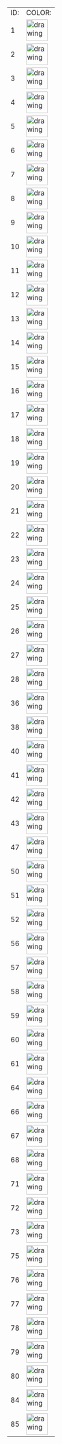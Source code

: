 <table>
  <tr><td>ID:</td><td>COLOR:</td></tr>
  <tr><td>1</td><td><img src="https://github.com/altmp/docs/blob/xenusoida/resources/blip_img/color/30px-blipid1.png" alt="drawing" width="50"/></td></tr>
  <tr><td>2</td><td><img src="https://github.com/altmp/docs/blob/xenusoida/resources/blip_img/color/30px-blipid2.png" alt="drawing" width="50"/></td></tr>
  <tr><td>3</td><td><img src="https://github.com/altmp/docs/blob/xenusoida/resources/blip_img/color/30px-blipid3.png" alt="drawing" width="50"/></td></tr>
  <tr><td>4</td><td><img src="https://github.com/altmp/docs/blob/xenusoida/resources/blip_img/color/30px-blipid4.png" alt="drawing" width="50"/></td></tr>
  <tr><td>5</td><td><img src="https://github.com/altmp/docs/blob/xenusoida/resources/blip_img/color/30px-blipid5.png" alt="drawing" width="50"/></td></tr>
  <tr><td>6</td><td><img src="https://github.com/altmp/docs/blob/xenusoida/resources/blip_img/color/30px-blipid6.png" alt="drawing" width="50"/></td></tr>
  <tr><td>7</td><td><img src="https://github.com/altmp/docs/blob/xenusoida/resources/blip_img/color/30px-blipid7.png" alt="drawing" width="50"/></td></tr>
  <tr><td>8</td><td><img src="https://github.com/altmp/docs/blob/xenusoida/resources/blip_img/color/30px-blipid8.png" alt="drawing" width="50"/></td></tr>
  <tr><td>9</td><td><img src="https://github.com/altmp/docs/blob/xenusoida/resources/blip_img/color/30px-blipid9.png" alt="drawing" width="50"/></td></tr>
  <tr><td>10</td><td><img src="https://github.com/altmp/docs/blob/xenusoida/resources/blip_img/color/30px-blipid10.png" alt="drawing" width="50"/></td></tr>
  <tr><td>11</td><td><img src="https://github.com/altmp/docs/blob/xenusoida/resources/blip_img/color/30px-blipid11.png" alt="drawing" width="50"/></td></tr>
  <tr><td>12</td><td><img src="https://github.com/altmp/docs/blob/xenusoida/resources/blip_img/color/30px-blipid12.png" alt="drawing" width="50"/></td></tr>
  <tr><td>13</td><td><img src="https://github.com/altmp/docs/blob/xenusoida/resources/blip_img/color/30px-blipid13.png" alt="drawing" width="50"/></td></tr>
  <tr><td>14</td><td><img src="https://github.com/altmp/docs/blob/xenusoida/resources/blip_img/color/30px-blipid14.png" alt="drawing" width="50"/></td></tr>
  <tr><td>15</td><td><img src="https://github.com/altmp/docs/blob/xenusoida/resources/blip_img/color/30px-blipid15.png" alt="drawing" width="50"/></td></tr>
  <tr><td>16</td><td><img src="https://github.com/altmp/docs/blob/xenusoida/resources/blip_img/color/30px-blipid16.png" alt="drawing" width="50"/></td></tr>
  <tr><td>17</td><td><img src="https://github.com/altmp/docs/blob/xenusoida/resources/blip_img/color/30px-blipid17.png" alt="drawing" width="50"/></td></tr>
  <tr><td>18</td><td><img src="https://github.com/altmp/docs/blob/xenusoida/resources/blip_img/color/30px-blipid18.png" alt="drawing" width="50"/></td></tr>
  <tr><td>19</td><td><img src="https://github.com/altmp/docs/blob/xenusoida/resources/blip_img/color/30px-blipid19.png" alt="drawing" width="50"/></td></tr>
  <tr><td>20</td><td><img src="https://github.com/altmp/docs/blob/xenusoida/resources/blip_img/color/30px-blipid20.png" alt="drawing" width="50"/></td></tr>
  <tr><td>21</td><td><img src="https://github.com/altmp/docs/blob/xenusoida/resources/blip_img/color/30px-blipid21.png" alt="drawing" width="50"/></td></tr>
  <tr><td>22</td><td><img src="https://github.com/altmp/docs/blob/xenusoida/resources/blip_img/color/30px-blipid22.png" alt="drawing" width="50"/></td></tr>
  <tr><td>23</td><td><img src="https://github.com/altmp/docs/blob/xenusoida/resources/blip_img/color/30px-blipid23.png" alt="drawing" width="50"/></td></tr>
  <tr><td>24</td><td><img src="https://github.com/altmp/docs/blob/xenusoida/resources/blip_img/color/30px-blipid24.png" alt="drawing" width="50"/></td></tr>
  <tr><td>25</td><td><img src="https://github.com/altmp/docs/blob/xenusoida/resources/blip_img/color/30px-blipid25.png" alt="drawing" width="50"/></td></tr>
  <tr><td>26</td><td><img src="https://github.com/altmp/docs/blob/xenusoida/resources/blip_img/color/30px-blipid26.png" alt="drawing" width="50"/></td></tr>
  <tr><td>27</td><td><img src="https://github.com/altmp/docs/blob/xenusoida/resources/blip_img/color/30px-blipid27.png" alt="drawing" width="50"/></td></tr>
  <tr><td>28</td><td><img src="https://github.com/altmp/docs/blob/xenusoida/resources/blip_img/color/30px-blipid28.png" alt="drawing" width="50"/></td></tr>
  <tr><td>36</td><td><img src="https://github.com/altmp/docs/blob/xenusoida/resources/blip_img/color/30px-blipid36.png" alt="drawing" width="50"/></td></tr>
  <tr><td>38</td><td><img src="https://github.com/altmp/docs/blob/xenusoida/resources/blip_img/color/30px-blipid38.png" alt="drawing" width="50"/></td></tr>
  <tr><td>40</td><td><img src="https://github.com/altmp/docs/blob/xenusoida/resources/blip_img/color/30px-blipid40.png" alt="drawing" width="50"/></td></tr>
  <tr><td>41</td><td><img src="https://github.com/altmp/docs/blob/xenusoida/resources/blip_img/color/30px-blipid41.png" alt="drawing" width="50"/></td></tr>
  <tr><td>42</td><td><img src="https://github.com/altmp/docs/blob/xenusoida/resources/blip_img/color/30px-blipid42.png" alt="drawing" width="50"/></td></tr>
  <tr><td>43</td><td><img src="https://github.com/altmp/docs/blob/xenusoida/resources/blip_img/color/30px-blipid43.png" alt="drawing" width="50"/></td></tr>
  <tr><td>47</td><td><img src="https://github.com/altmp/docs/blob/xenusoida/resources/blip_img/color/30px-blipid47.png" alt="drawing" width="50"/></td></tr>
  <tr><td>50</td><td><img src="https://github.com/altmp/docs/blob/xenusoida/resources/blip_img/color/30px-blipid50.png" alt="drawing" width="50"/></td></tr>
  <tr><td>51</td><td><img src="https://github.com/altmp/docs/blob/xenusoida/resources/blip_img/color/30px-blipid51.png" alt="drawing" width="50"/></td></tr>
  <tr><td>52</td><td><img src="https://github.com/altmp/docs/blob/xenusoida/resources/blip_img/color/30px-blipid52.png" alt="drawing" width="50"/></td></tr>
  <tr><td>56</td><td><img src="https://github.com/altmp/docs/blob/xenusoida/resources/blip_img/color/30px-blipid56.png" alt="drawing" width="50"/></td></tr>
  <tr><td>57</td><td><img src="https://github.com/altmp/docs/blob/xenusoida/resources/blip_img/color/30px-blipid57.png" alt="drawing" width="50"/></td></tr>
  <tr><td>58</td><td><img src="https://github.com/altmp/docs/blob/xenusoida/resources/blip_img/color/30px-blipid58.png" alt="drawing" width="50"/></td></tr>
  <tr><td>59</td><td><img src="https://github.com/altmp/docs/blob/xenusoida/resources/blip_img/color/30px-blipid59.png" alt="drawing" width="50"/></td></tr>
  <tr><td>60</td><td><img src="https://github.com/altmp/docs/blob/xenusoida/resources/blip_img/color/30px-blipid60.png" alt="drawing" width="50"/></td></tr>
  <tr><td>61</td><td><img src="https://github.com/altmp/docs/blob/xenusoida/resources/blip_img/color/30px-blipid61.png" alt="drawing" width="50"/></td></tr>
  <tr><td>64</td><td><img src="https://github.com/altmp/docs/blob/xenusoida/resources/blip_img/color/30px-blipid64.png" alt="drawing" width="50"/></td></tr>
  <tr><td>66</td><td><img src="https://github.com/altmp/docs/blob/xenusoida/resources/blip_img/color/30px-blipid66.png" alt="drawing" width="50"/></td></tr>
  <tr><td>67</td><td><img src="https://github.com/altmp/docs/blob/xenusoida/resources/blip_img/color/30px-blipid67.png" alt="drawing" width="50"/></td></tr>
  <tr><td>68</td><td><img src="https://github.com/altmp/docs/blob/xenusoida/resources/blip_img/color/30px-blipid68.png" alt="drawing" width="50"/></td></tr>
  <tr><td>71</td><td><img src="https://github.com/altmp/docs/blob/xenusoida/resources/blip_img/color/30px-blipid71.png" alt="drawing" width="50"/></td></tr>
  <tr><td>72</td><td><img src="https://github.com/altmp/docs/blob/xenusoida/resources/blip_img/color/30px-blipid72.png" alt="drawing" width="50"/></td></tr>
  <tr><td>73</td><td><img src="https://github.com/altmp/docs/blob/xenusoida/resources/blip_img/color/30px-blipid73.png" alt="drawing" width="50"/></td></tr>
  <tr><td>75</td><td><img src="https://github.com/altmp/docs/blob/xenusoida/resources/blip_img/color/30px-blipid75.png" alt="drawing" width="50"/></td></tr>
  <tr><td>76</td><td><img src="https://github.com/altmp/docs/blob/xenusoida/resources/blip_img/color/30px-blipid76.png" alt="drawing" width="50"/></td></tr>
  <tr><td>77</td><td><img src="https://github.com/altmp/docs/blob/xenusoida/resources/blip_img/color/30px-blipid77.png" alt="drawing" width="50"/></td></tr>
  <tr><td>78</td><td><img src="https://github.com/altmp/docs/blob/xenusoida/resources/blip_img/color/30px-blipid78.png" alt="drawing" width="50"/></td></tr>
  <tr><td>79</td><td><img src="https://github.com/altmp/docs/blob/xenusoida/resources/blip_img/color/30px-blipid79.png" alt="drawing" width="50"/></td></tr>
  <tr><td>80</td><td><img src="https://github.com/altmp/docs/blob/xenusoida/resources/blip_img/color/30px-blipid80.png" alt="drawing" width="50"/></td></tr>
  <tr><td>84</td><td><img src="https://github.com/altmp/docs/blob/xenusoida/resources/blip_img/color/30px-blipid84.png" alt="drawing" width="50"/></td></tr>
  <tr><td>85</td><td><img src="https://github.com/altmp/docs/blob/xenusoida/resources/blip_img/color/30px-blipid85.png" alt="drawing" width="50"/></td></tr>
</table>



